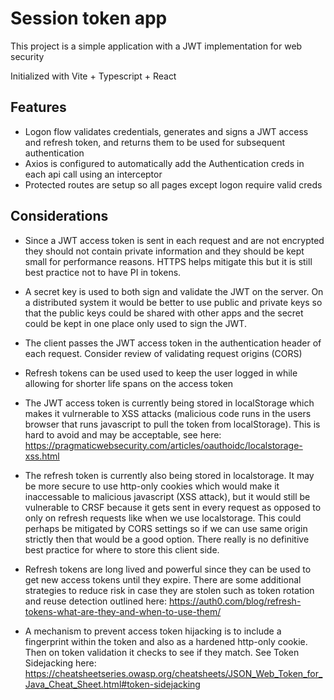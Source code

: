 # Session token app

This project is a simple application with a JWT implementation for web security

Initialized with Vite + Typescript + React


## Features

- Logon flow validates credentials, generates and signs a JWT access and refresh token, and returns them to be used for subsequent authentication
- Axios is configured to automatically add the Authentication creds in each api call using an interceptor
- Protected routes are setup so all pages except logon require valid creds

## Considerations

- Since a JWT access token is sent in each request and are not encrypted they should not contain private information and they should be kept small for performance reasons.  HTTPS helps mitigate this but it is still best practice not to have PI in tokens.
- A secret key is used to both sign and validate the JWT on the server.  On a distributed system it would be better to use public and private keys so that the public keys could be shared with other apps and the secret could be kept in one place only used to sign the JWT.
- The client passes the JWT access token in the authentication header of each request.  Consider review of validating request origins (CORS)
- Refresh tokens can be used used to keep the user logged in while allowing for shorter life spans on the access token
- The JWT access token is currently being stored in localStorage which makes it vulrnerable to XSS attacks (malicious code runs in the users browser that runs javascript to pull the token from localStorage).  This is hard to avoid and may be acceptable, see here:
https://pragmaticwebsecurity.com/articles/oauthoidc/localstorage-xss.html

- The refresh token is currently also being stored in localstorage.  It may be more secure to use http-only cookies which would make it inaccessable to malicious javascript (XSS attack), but it would still be vulnerable to CRSF because it gets sent in every request as opposed to only on refresh requests like when we use localstorage.  This could perhaps be mitigated by CORS settings so if we can use same origin strictly then that would be a good option.  There really is no definitive best practice for where to store this client side.
- Refresh tokens are long lived and powerful since they can be used to get new access tokens until they expire.  There are some additional strategies to reduce risk in case they are stolen such as token rotation and reuse detection outlined here:
https://auth0.com/blog/refresh-tokens-what-are-they-and-when-to-use-them/
- A mechanism to prevent access token hijacking is to include a fingerprint within the token and also as a hardened http-only cookie.  Then on token validation it checks to see if they match.  See Token Sidejacking here:
https://cheatsheetseries.owasp.org/cheatsheets/JSON_Web_Token_for_Java_Cheat_Sheet.html#token-sidejacking





